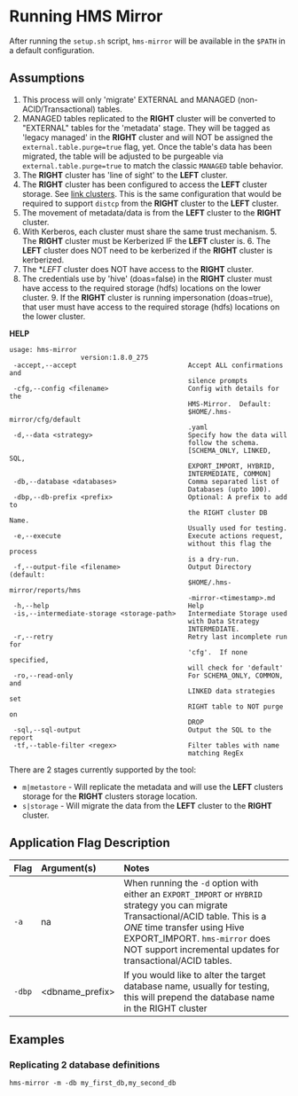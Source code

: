 # Running HMS Mirror

After running the `setup.sh` script, `hms-mirror` will be available in the `$PATH` in a default configuration.

## Assumptions

1. This process will only 'migrate' EXTERNAL and MANAGED (non-ACID/Transactional) tables.
2. MANAGED tables replicated to the **RIGHT** cluster will be converted to "EXTERNAL" tables for the 'metadata' stage.  They will be tagged as 'legacy managed' in the **RIGHT** cluster and will NOT be assigned the `external.table.purge=true` flag, yet.  Once the table's data has been migrated, the table will be adjusted to be purgeable via `external.table.purge=true` to match the classic `MANAGED` table behavior.
1. The **RIGHT** cluster has 'line of sight' to the **LEFT** cluster.
2. The **RIGHT** cluster has been configured to access the **LEFT** cluster storage. See [link clusters](./link_clusters.md).  This is the same configuration that would be required to support `distcp` from the **RIGHT** cluster to the **LEFT** cluster.
3. The movement of metadata/data is from the **LEFT** cluster to the **RIGHT** cluster.
4. With Kerberos, each cluster must share the same trust mechanism.
    5. The **RIGHT** cluster must be Kerberized IF the **LEFT** cluster is.
    6. The **LEFT** cluster does NOT need to be kerberized if the **RIGHT** cluster is kerberized.
7. The **LEFT* cluster does NOT have access to the **RIGHT** cluster.
8. The credentials use by 'hive' (doas=false) in the **RIGHT** cluster must have access to the required storage (hdfs) locations on the lower cluster.
    9. If the **RIGHT** cluster is running impersonation (doas=true), that user must have access to the required storage (hdfs) locations on the lower cluster.

**HELP**
```
usage: hms-mirror
                  version:1.8.0_275
 -accept,--accept                            Accept ALL confirmations and
                                             silence prompts
 -cfg,--config <filename>                    Config with details for the
                                             HMS-Mirror.  Default:
                                             $HOME/.hms-mirror/cfg/default
                                             .yaml
 -d,--data <strategy>                        Specify how the data will
                                             follow the schema.
                                             [SCHEMA_ONLY, LINKED, SQL,
                                             EXPORT_IMPORT, HYBRID,
                                             INTERMEDIATE, COMMON]
 -db,--database <databases>                  Comma separated list of
                                             Databases (upto 100).
 -dbp,--db-prefix <prefix>                   Optional: A prefix to add to
                                             the RIGHT cluster DB Name.
                                             Usually used for testing.
 -e,--execute                                Execute actions request,
                                             without this flag the process
                                             is a dry-run.
 -f,--output-file <filename>                 Output Directory (default:
                                             $HOME/.hms-mirror/reports/hms
                                             -mirror-<timestamp>.md
 -h,--help                                   Help
 -is,--intermediate-storage <storage-path>   Intermediate Storage used
                                             with Data Strategy
                                             INTERMEDIATE.
 -r,--retry                                  Retry last incomplete run for
                                             'cfg'.  If none specified,
                                             will check for 'default'
 -ro,--read-only                             For SCHEMA_ONLY, COMMON, and
                                             LINKED data strategies set
                                             RIGHT table to NOT purge on
                                             DROP
 -sql,--sql-output                           Output the SQL to the report
 -tf,--table-filter <regex>                  Filter tables with name
                                             matching RegEx
```

There are 2 stages currently supported by the tool:
- `m|metastore` - Will replicate the metadata and will use the **LEFT** clusters storage for the **RIGHT** clusters storage location.
- `s|storage` - Will migrate the data from the **LEFT** cluster to the **RIGHT** cluster.

## Application Flag Description

| Flag | Argument(s) | Notes |
|:---|:---|:---|
| `-a` | na | When running the `-d` option with either an `EXPORT_IMPORT` or `HYBRID` strategy you can migrate Transactional/ACID table. This is a *ONE* time transfer using Hive EXPORT_IMPORT.  `hms-mirror` does NOT support incremental updates for transactional/ACID tables. |
| `-dbp` | <dbname_prefix> | If you would like to alter the target database name, usually for testing, this will prepend the database name in the RIGHT cluster |


## Examples

### Replicating 2 database definitions

`hms-mirror -m -db my_first_db,my_second_db`

